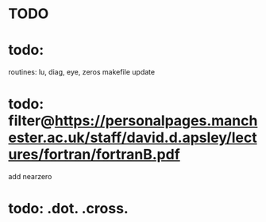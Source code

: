 # TODO

# todo: 
routines: lu, diag, eye, zeros
makefile update

# todo: filter@https://personalpages.manchester.ac.uk/staff/david.d.apsley/lectures/fortran/fortranB.pdf
add nearzero

# todo: .dot. .cross.
